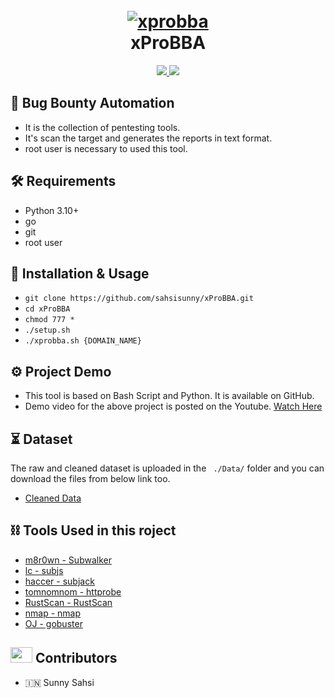 <h1 align="center">
  <br>
  <a href="https://github.com/sahsisunny/xProBBA"><img src="https://github.com/sahsisunny/xProBBA/blob/main/src/banner.png" alt="xprobba"></a>
  <br>
  xProBBA
  <br>
</h1>


<p align="center">
  <a href="https://twitter.com/sahsisunny">
    <img src="https://img.shields.io/badge/twitter-%40SahsiSunny-blue">
  </a>
   <a href="https://www.instagram.com/sahsisunny/">
    <img src="https://img.shields.io/badge/instagram-%40SahsiSunny-cyan">
  </a>
</p>

## :open_file_folder:  Bug Bounty Automation
- It is the collection of pentesting tools.
- It's scan the target and generates the reports in text format.
- root user is necessary to used this tool.

<!-- ## :memo: Decription -->

## :hammer_and_wrench: Requirements
- Python 3.10+
- go
- git
- root user

## :mechanical_arm: Installation & Usage
- `git clone https://github.com/sahsisunny/xProBBA.git`
- `cd xProBBA`
- `chmod 777 *`
- `./setup.sh`
- `./xprobba.sh {DOMAIN_NAME}`

## :gear: Project Demo
- This tool is based on Bash Script and Python. It is available on GitHub.
- Demo video for the above project is posted on the Youtube. [Watch Here](https://youtu.be/xlX0bZGo5lM)

## :hourglass_flowing_sand: Dataset
The raw and cleaned dataset is uploaded in the ``` ./Data/``` folder and you can download the files from below link too.
- [Cleaned Data](https://github.com/sahsisunny/xprobba)


## :chains: Tools Used in this roject
- [m8r0wn - Subwalker](https://github.com/m8r0wn/SubWalker)
- [lc - subjs](https://github.com/lc/subjs)
- [haccer - subjack](https://github.com/haccer/subjack)
- [tomnomnom - httprobe](https://github.com/tomnomnom/httprobe)
- [RustScan - RustScan](https://github.com/RustScan/RustScan)
- [nmap - nmap](https://github.com/nmap/nmap)
- [OJ - gobuster](https://github.com/OJ/gobuster)

## <img src="https://raw.githubusercontent.com/TheDudeThatCode/TheDudeThatCode/master/Assets/Developer.gif" width=35 height=25> Contributors
- :india: Sunny Sahsi
